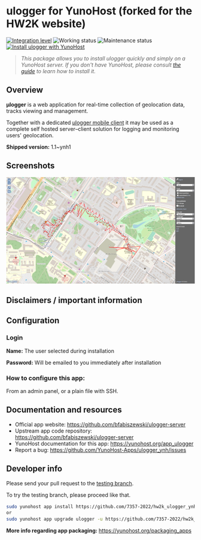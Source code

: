 <!--
N.B.: This README was automatically generated by https://github.com/YunoHost/apps/tree/master/tools/README-generator
It shall NOT be edited by hand.
-->

# ulogger for YunoHost (forked for the HW2K website)

[![Integration level](https://dash.yunohost.org/integration/ulogger.svg)](https://dash.yunohost.org/appci/app/ulogger) ![Working status](https://ci-apps.yunohost.org/ci/badges/ulogger.status.svg) ![Maintenance status](https://ci-apps.yunohost.org/ci/badges/ulogger.maintain.svg)  
[![Install ulogger with YunoHost](https://install-app.yunohost.org/install-with-yunohost.svg)](https://install-app.yunohost.org/?app=ulogger)

> *This package allows you to install ulogger quickly and simply on a YunoHost server.
If you don't have YunoHost, please consult [the guide](https://yunohost.org/#/install) to learn how to install it.*

## Overview

**μlogger** is a web application for real-time collection of geolocation data, tracks viewing and management. 

Together with a dedicated [μlogger mobile client](https://github.com/bfabiszewski/ulogger-android
) it may be used as a complete self hosted server–client solution for logging and monitoring users' geolocation.


**Shipped version:** 1.1~ynh1

## Screenshots

![Screenshot of ulogger](./doc/screenshots/screenshot.png)

## Disclaimers / important information

## Configuration

### Login
**Name:** The user selected during installation

**Password:** Will be emailed to you immediately after installation

### How to configure this app: 
From an admin panel, or a plain file with SSH.

## Documentation and resources

* Official app website: <https://github.com/bfabiszewski/ulogger-server>
* Upstream app code repository: <https://github.com/bfabiszewski/ulogger-server>
* YunoHost documentation for this app: <https://yunohost.org/app_ulogger>
* Report a bug: <https://github.com/YunoHost-Apps/ulogger_ynh/issues>

## Developer info

Please send your pull request to the [testing branch](https://github.com/7357-2022/hw2k_ulogger_ynh/tree/testing).

To try the testing branch, please proceed like that.

``` bash
sudo yunohost app install https://github.com/7357-2022/hw2k_ulogger_ynh/tree/testing --debug
or
sudo yunohost app upgrade ulogger -u https://github.com/7357-2022/hw2k_ulogger_ynh/tree/testing --debug
```

**More info regarding app packaging:** <https://yunohost.org/packaging_apps>
